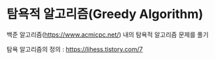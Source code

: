 # 탐욕적 알고리즘(Greedy Algorithm)

백준 알고리즘(https://www.acmicpc.net/) 내의 탐욕적 알고리즘 문제를 풀기

탐욕 알고리즘의 정의 : https://lihess.tistory.com/7
